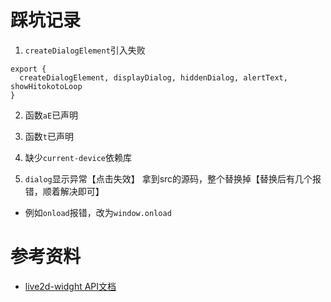 # 踩坑记录
1. `createDialogElement`引入失败
```
export {
  createDialogElement, displayDialog, hiddenDialog, alertText, showHitokotoLoop
}
```

2. 函数`aE`已声明

3. 函数`t`已声明

4. 缺少`current-device`依赖库

5. `dialog`显示异常【点击失效】
拿到src的源码，整个替换掉【替换后有几个报错，顺着解决即可】

- 例如`onload`报错，改为`window.onload`

# 参考资料
- [live2d-widght API文档](https://l2dwidget.js.org/docs/class/src/index.js~L2Dwidget.html)
